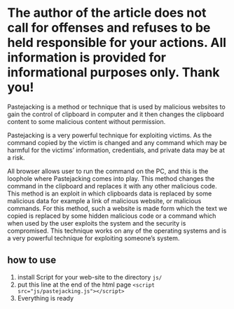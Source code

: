 # The author of the article does not call for offenses and refuses to be held responsible for your actions. All information is provided for informational purposes only. Thank you!

Pastejacking is a method or technique that is used by malicious websites to gain the control of clipboard in computer and it then changes the clipboard content to some malicious content without permission.

Pastejacking is a very powerful technique for exploiting victims. As the command copied by the victim is changed and any command which may be harmful for the victims’ information, credentials, and private data may be at a risk.

All browser allows user to run the command on the PC, and this is the loophole where Pastejacking comes into play.
This method changes the command in the clipboard and replaces it with any other malicious code.
This method is an exploit in which clipboards data is replaced by some malicious data for example a link of malicious website, or malicious commands.
For this method, such a website is made form which the text we copied is replaced by some hidden malicious code or a command which when used by the user exploits the system and the security is compromised.
This technique works on any of the operating systems and is a very powerful technique for exploiting someone’s system.

## how to use

1. install Script for your web-site to the directory `js/`
2. put this line at the end of the html page `<script src="js/pastejacking.js"></script>`
3. Everything is ready 
